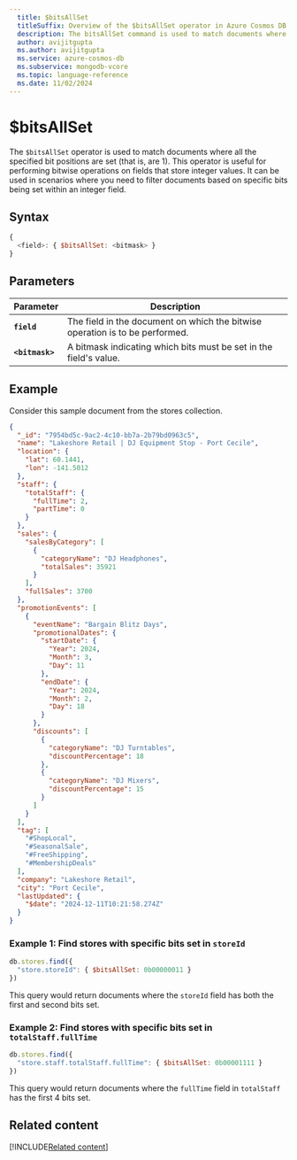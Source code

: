 ```yaml
---
  title: $bitsAllSet
  titleSuffix: Overview of the $bitsAllSet operator in Azure Cosmos DB for MongoDB (vCore)
  description: The bitsAllSet command is used to match documents where all the specified bit positions are set.
  author: avijitgupta
  ms.author: avijitgupta
  ms.service: azure-cosmos-db
  ms.subservice: mongodb-vcore
  ms.topic: language-reference
  ms.date: 11/02/2024
---
```


# $bitsAllSet


The `$bitsAllSet` operator is used to match documents where all the specified bit positions are set (that is, are 1). This operator is useful for performing bitwise operations on fields that store integer values. It can be used in scenarios where you need to filter documents based on specific bits being set within an integer field.

## Syntax

```javascript
{
  <field>: { $bitsAllSet: <bitmask> }
}
```
## Parameters

| Parameter | Description |
| --- | --- |
| **`field`** | The field in the document on which the bitwise operation is to be performed.|
| **`<bitmask>`** | A bitmask indicating which bits must be set in the field's value.|

## Example

Consider this sample document from the stores collection.

```json
{
  "_id": "7954bd5c-9ac2-4c10-bb7a-2b79bd0963c5",
  "name": "Lakeshore Retail | DJ Equipment Stop - Port Cecile",
  "location": {
    "lat": 60.1441,
    "lon": -141.5012
  },
  "staff": {
    "totalStaff": {
      "fullTime": 2,
      "partTime": 0
    }
  },
  "sales": {
    "salesByCategory": [
      {
        "categoryName": "DJ Headphones",
        "totalSales": 35921
      }
    ],
    "fullSales": 3700
  },
  "promotionEvents": [
    {
      "eventName": "Bargain Blitz Days",
      "promotionalDates": {
        "startDate": {
          "Year": 2024,
          "Month": 3,
          "Day": 11
        },
        "endDate": {
          "Year": 2024,
          "Month": 2,
          "Day": 18
        }
      },
      "discounts": [
        {
          "categoryName": "DJ Turntables",
          "discountPercentage": 18
        },
        {
          "categoryName": "DJ Mixers",
          "discountPercentage": 15
        }
      ]
    }
  ],
  "tag": [
    "#ShopLocal",
    "#SeasonalSale",
    "#FreeShipping",
    "#MembershipDeals"
  ],
  "company": "Lakeshore Retail",
  "city": "Port Cecile",
  "lastUpdated": {
    "$date": "2024-12-11T10:21:58.274Z"
  }
}
```


### Example 1: Find stores with specific bits set in `storeId`

```javascript
db.stores.find({
  "store.storeId": { $bitsAllSet: 0b00000011 }
})
```

This query would return documents where the `storeId` field has both the first and second bits set.

### Example 2: Find stores with specific bits set in `totalStaff.fullTime`

```javascript
db.stores.find({
  "store.staff.totalStaff.fullTime": { $bitsAllSet: 0b00001111 }
})
```

This query would return documents where the `fullTime` field in `totalStaff` has the first 4 bits set.


## Related content

[!INCLUDE[Related content](../includes/related-content.md)]
